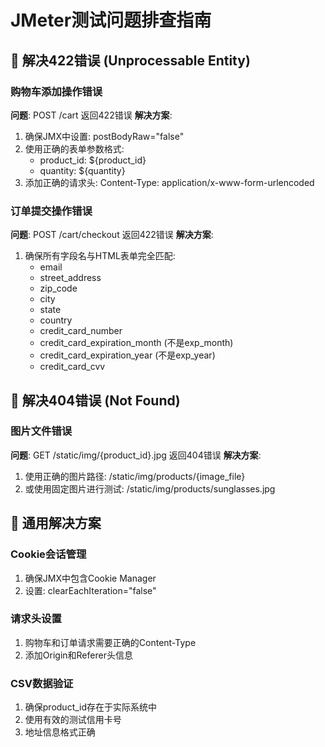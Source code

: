 # JMeter测试问题排查指南

## 🔧 解决422错误 (Unprocessable Entity)

### 购物车添加操作错误
**问题**: POST /cart 返回422错误
**解决方案**:
1. 确保JMX中设置: postBodyRaw="false"
2. 使用正确的表单参数格式:
   - product_id: ${product_id}  
   - quantity: ${quantity}
3. 添加正确的请求头: Content-Type: application/x-www-form-urlencoded

### 订单提交操作错误  
**问题**: POST /cart/checkout 返回422错误
**解决方案**:
1. 确保所有字段名与HTML表单完全匹配:
   - email
   - street_address
   - zip_code
   - city
   - state
   - country
   - credit_card_number
   - credit_card_expiration_month (不是exp_month)
   - credit_card_expiration_year (不是exp_year)
   - credit_card_cvv

## 🔧 解决404错误 (Not Found)

### 图片文件错误
**问题**: GET /static/img/{product_id}.jpg 返回404错误
**解决方案**:
1. 使用正确的图片路径: /static/img/products/{image_file}
2. 或使用固定图片进行测试: /static/img/products/sunglasses.jpg

## 🔧 通用解决方案

### Cookie会话管理
1. 确保JMX中包含Cookie Manager
2. 设置: clearEachIteration="false"

### 请求头设置
1. 购物车和订单请求需要正确的Content-Type
2. 添加Origin和Referer头信息

### CSV数据验证
1. 确保product_id存在于实际系统中
2. 使用有效的测试信用卡号
3. 地址信息格式正确
